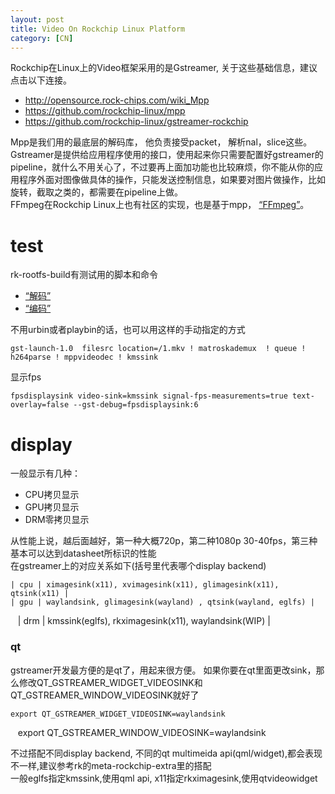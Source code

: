 ```yaml
---
layout: post
title: Video On Rockchip Linux Platform
category: [CN]
---
```


Rockchip在Linux上的Video框架采用的是Gstreamer, 关于这些基础信息，建议点击以下连接。
* http://opensource.rock-chips.com/wiki_Mpp  
* https://github.com/rockchip-linux/mpp  
* https://github.com/rockchip-linux/gstreamer-rockchip

Mpp是我们用的最底层的解码库， 他负责接受packet， 解析nal，slice这些。  
Gstreamer是提供给应用程序使用的接口，使用起来你只需要配置好gstreamer的pipeline，就什么不用关心了，不过要再上面加功能也比较麻烦，你不能从你的应用程序外面对图像做具体的操作，只能发送控制信息，如果要对图片做操作，比如旋转，截取之类的，都需要在pipeline上做。  
FFmpeg在Rockchip Linux上也有社区的实现，也是基于mpp， [“FFmpeg”](https://github.com/LongChair/FFmpeg )。


# test
rk-rootfs-build有测试用的脚本和命令

* [“解码”](https://github.com/rockchip-linux/rk-rootfs-build/blob/master/overlay-debug/usr/local/bin/test_dec-gst.sh  )
* [“编码”](https://github.com/rockchip-linux/rk-rootfs-build/blob/master/overlay-debug/usr/local/bin/test_enc.sh  )

不用urbin或者playbin的话，也可以用这样的手动指定的方式

    gst-launch-1.0  filesrc location=/1.mkv ! matroskademux  ! queue !  h264parse ! mppvideodec ! kmssink

显示fps

    fpsdisplaysink video-sink=kmssink signal-fps-measurements=true text-overlay=false --gst-debug=fpsdisplaysink:6
    
# display

一般显示有几种：
* CPU拷贝显示
* GPU拷贝显示
* DRM零拷贝显示

从性能上说，越后面越好，第一种大概720p，第二种1080p 30-40fps，第三种基本可以达到datasheet所标识的性能  
在gstreamer上的对应关系如下(括号里代表哪个display backend)

    | cpu | ximagesink(x11), xvimagesink(x11), glimagesink(x11), qtsink(x11) | 
    | gpu | waylandsink, glimagesink(wayland) , qtsink(wayland, eglfs) | 
    | drm | kmssink(eglfs), rkximagesink(x11), waylandsink(WIP) | 

### qt
gstreamer开发最方便的是qt了，用起来很方便。
如果你要在qt里面更改sink，那么修改QT_GSTREAMER_WIDGET_VIDEOSINK和QT_GSTREAMER_WINDOW_VIDEOSINK就好了

    export QT_GSTREAMER_WIDGET_VIDEOSINK=waylandsink  
    export QT_GSTREAMER_WINDOW_VIDEOSINK=waylandsink

不过搭配不同display backend, 不同的qt multimeida api(qml/widget),都会表现不一样,建议参考rk的meta-rockchip-extra里的搭配  
一般eglfs指定kmssink,使用qml api, x11指定rkximagesink,使用qtvideowidget

